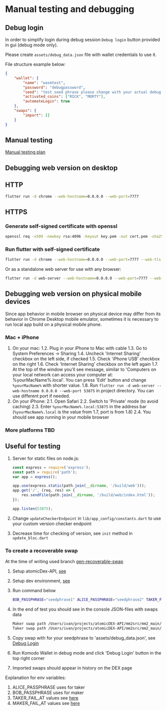 # Manual testing and debugging

## Debug login

In order to simplify login during debug session `Debug login` button provided in gui (debug mode only).

Please create `assets/debug_data.json` file with wallet credentials to use it.

File structure example below:

```json
{
    "wallet": {
        "name": "wasmtest",
        "password": "debugpassword",
        "seed": "test seed phrase please change with your actual debug seed",
        "activated_coins": ["RICK", "MORTY"],
        "automateLogin": true
    },
    "swaps": {
        "import": []
    }
}
```

## Manual testing

[Manual testing plan](https://docs.google.com/spreadsheets/d/1EiFwI00VJFj5lRm-x-ybRoV8r17EW3GnhzTBR628XjM/edit#gid=0)

## Debugging web version on desktop 

## HTTP

```bash
flutter run -d chrome --web-hostname=0.0.0.0 --web-port=7777 
```

## HTTPS

### Generate self-signed certificate with openssl

```bash
openssl req -x509 -newkey rsa:4096 -keyout key.pem -out cert.pem -sha256 -days 3650 -nodes -subj "/C=XX/ST=StateName/L=CityName/O=CompanyName/OU=CompanySectionName/CN=CommonNameOrHostname"
```

### Run flutter with self-signed certificate

```bash
flutter run -d chrome --web-hostname=0.0.0.0 --web-port=7777 --web-tls-cert-key-path=key.pem --web-tls-cert-path=cert.pem
```

Or as a standalone web server for use with any browser:

```bash
flutter run -d web-server --web-hostname=0.0.0.0 --web-port=7777 --web-tls-cert-key-path=key.pem --web-tls-cert-path=cert.pem
```

## Debugging web version on physical mobile devices

Since app behavior in mobile browser on physical device may differ from its behavior in Chrome Desktop mobile emulator, sometimes it is necessary to run local app build on a physical mobile phone.

### Mac + iPhone

1. On your mac:
 1.2. Plug in your iPhone to Mac with cable
 1.3. Go to System Preferences -> Sharing
 1.4. Uncheck 'Internet Sharing' checkbox on the left side, if checked
 1.5. Check 'iPhone USB' checkbox on the right
 1.6. Check 'Internet Sharing' checkbox on the left again
 1.7. At the top of the window you'll see message, similar to 'Computers on your local network can access your computer at:  %yourMacName%.local'. You can press 'Edit' button and change `%yourMacName%` with shorter value.
 1.8. Run `flutter run -d web-server --web-hostname 0.0.0.0 --web-port 53875` in project directory.   You can use different port if needed.
2. On your iPhone:
 2.1. Open Safari
 2.2. Switch to 'Private' mode (to avoid caching)
 2.3. Enter `%yourMacName%.local:53875` in the address bar (`%yourMacName%.local` is the value from 1.7, port is from 1.8)
 2.4. You should see app running in your mobile browser

### More platforms TBD

## Useful for testing

  1. Server for static files on node.js:

      ```js
      const express = require('express');
      const path = require('path');
      var app = express();

      app.use(express.static(path.join(__dirname, '/build/web')));
      app.get('/', (req, res) => {
          res.sendFile(path.join(__dirname, '/build/web/index.html'));
      });

      app.listen(53875);
      ```

  2. Change `updateCheckerEndpoint` in `lib/app_config/constants.dart` to use your custom version checker endpoint
  3. Decrease time for checking of version, see `init` method in `update_bloc.dart`

### To create a recoverable swap

At the time of writing used branch [gen-recoverable-swap](https://github.com/KomodoPlatform/atomicDEX-API/pull/1428)

  1. Setup atomicDex-API, [see](https://github.com/KomodoPlatform/atomicDEX-API/tree/dev#building-from-source)
  2. Setup dev environment, [see](https://github.com/KomodoPlatform/atomicDEX-API/blob/dev/docs/DEV_ENVIRONMENT.md#running-native-tests)
  3. Run command below

      ```bash
      BOB_PASSPHRASE="seedphrase1" ALICE_PASSPHRASE="seedphrase2" TAKER_FAIL_AT="taker_payment_refund" MAKER_FAIL_AT="taker_payment_spend" cargo test --package mm2_main --lib mm2::lp_swap::lp_swap_tests::gen_recoverable_swap -- --exact --ignored --nocapture
      ```

  4. In the end of test you should see in the console JSON-files with swaps data

      ```bash
      Maker swap path /Users/ivan/projects/atomicDEX-API/mm2src/mm2_main/DB/030e5e283d0405ae3d01c6d6fd1e7a060aa61fde/SWAPS/MY/336dc9dd-4a1c-4da8-8a63-a2881067ae0c.json
      Taker swap path /Users/ivan/projects/atomicDEX-API/mm2src/mm2_main/DB/21605444b36ec72780bdf52a5ffbc18288893664/SWAPS/MY/336dc9dd-4a1c-4da8-8a63-a2881067ae0c.json
      ```

  5. Copy swap with for your seedphrase to 'assets/debug_data.json', see [Debug Login](#debug-login)
  6. Run Komodo Wallet in debug mode and click 'Debug Login' button in the top right corner
  7. Imported swaps should appear in history on the DEX page

  Explanation for env variables:

  1. ALICE_PASSPHRASE uses for taker
  2. BOB_PASSPHRASE uses for maker
  3. TAKER_FAIL_AT values see [here](https://github.com/KomodoPlatform/atomicDEX-API/pull/1428/files#diff-3b58e25a3c557aa8a502011591e9a7d56441fd147c2ab072e108902a06ef3076R481)
  4. MAKER_FAIL_AT values see [here](https://github.com/KomodoPlatform/atomicDEX-API/pull/1428/files#diff-608240539630bec8eb43b211b0b74ec3580b34dda66e339bac21c04b1db6da43R1861)

